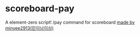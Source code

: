 # scoreboard-pay
A element-zero script!
/pay command for scoreboard [made by minyee2913(민이님이심)](www.youtube.com/민이님이심)
